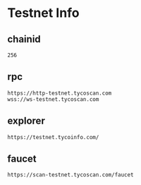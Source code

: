 # Testnet Info

## chainid
```
256
```
## rpc
```
https://http-testnet.tycoscan.com
wss://ws-testnet.tycoscan.com
```

## explorer
```
https://testnet.tycoinfo.com/
```

## faucet

```
https://scan-testnet.tycoscan.com/faucet
```